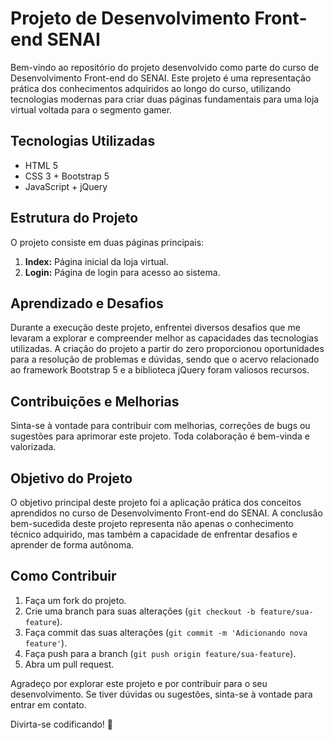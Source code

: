 # Projeto de Desenvolvimento Front-end SENAI

Bem-vindo ao repositório do projeto desenvolvido como parte do curso de Desenvolvimento Front-end do SENAI. Este projeto é uma representação prática dos conhecimentos adquiridos ao longo do curso, utilizando tecnologias modernas para criar duas páginas fundamentais para uma loja virtual voltada para o segmento gamer.

## Tecnologias Utilizadas

- HTML 5
- CSS 3 + Bootstrap 5
- JavaScript + jQuery

## Estrutura do Projeto

O projeto consiste em duas páginas principais:

1. **Index:** Página inicial da loja virtual.
2. **Login:** Página de login para acesso ao sistema.

## Aprendizado e Desafios

Durante a execução deste projeto, enfrentei diversos desafios que me levaram a explorar e compreender melhor as capacidades das tecnologias utilizadas. A criação do projeto a partir do zero proporcionou oportunidades para a resolução de problemas e dúvidas, sendo que o acervo relacionado ao framework Bootstrap 5 e a biblioteca jQuery foram valiosos recursos.

## Contribuições e Melhorias

Sinta-se à vontade para contribuir com melhorias, correções de bugs ou sugestões para aprimorar este projeto. Toda colaboração é bem-vinda e valorizada.

## Objetivo do Projeto

O objetivo principal deste projeto foi a aplicação prática dos conceitos aprendidos no curso de Desenvolvimento Front-end do SENAI. A conclusão bem-sucedida deste projeto representa não apenas o conhecimento técnico adquirido, mas também a capacidade de enfrentar desafios e aprender de forma autônoma.

## Como Contribuir

1. Faça um fork do projeto.
2. Crie uma branch para suas alterações (`git checkout -b feature/sua-feature`).
3. Faça commit das suas alterações (`git commit -m 'Adicionando nova feature'`).
4. Faça push para a branch (`git push origin feature/sua-feature`).
5. Abra um pull request.

Agradeço por explorar este projeto e por contribuir para o seu desenvolvimento. Se tiver dúvidas ou sugestões, sinta-se à vontade para entrar em contato.

Divirta-se codificando! 🚀
